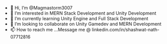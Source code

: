 - 👋 Hi, I’m @Magmastorm3007
- 👀 I’m interested in MERN Stack Development and Unity Development
- 🌱 I’m currently learning Unity Engine and Full Stack Development
- 💞️ I’m looking to collaborate on Unity Gamedev and MERN Development
- 📫 How to reach me ...Message me @  linkedin.com/in/shashwat-nath-07712816

<!---
Magmastorm3007/Magmastorm3007 is a ✨ special ✨ repository because its `README.md` (this file) appears on your GitHub profile.
You can click the Preview link to take a look at your changes.
--->
